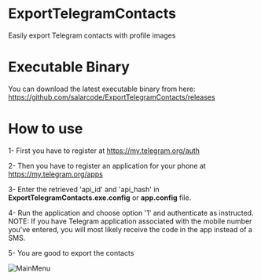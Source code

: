 # ExportTelegramContacts
Easily export Telegram contacts with profile images

# Executable Binary
You can download the latest executable binary from here:
	https://github.com/salarcode/ExportTelegramContacts/releases


# How to use
1- First you have to register at https://my.telegram.org/auth

2- Then you have to register an application for your phone at https://my.telegram.org/apps

3- Enter the retrieved 'api_id' and 'api_hash' in **ExportTelegramContacts.exe.config** or **app.config** file.

4- Run the application and choose option '1' and authenticate as instructed.
NOTE: If you have Telegram application associated with the mobile number you've entered, you will most likely receive the code in the app instead of a SMS.

5- You are good to export the contacts

![MainMenu](https://github.com/salarcode/ExportTelegramContacts/blob/master/ExportTelegramContacts/Screenshots/MainMenu.png)
